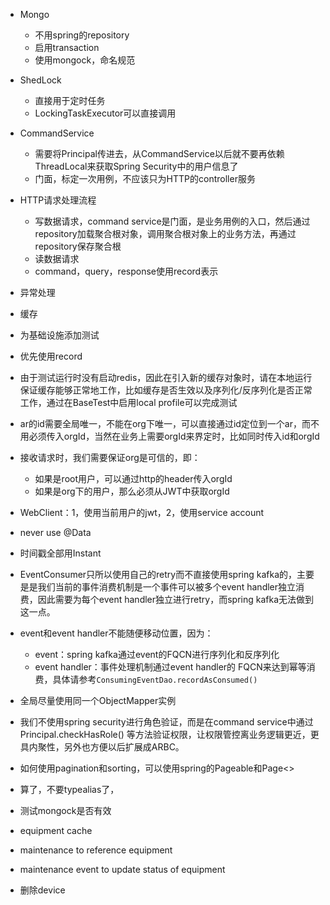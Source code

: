- Mongo
    - 不用spring的repository
    - 启用transaction
    - 使用mongock，命名规范
- ShedLock
    - 直接用于定时任务
    - LockingTaskExecutor可以直接调用
- CommandService
    - 需要将Principal传进去，从CommandService以后就不要再依赖ThreadLocal来获取Spring Security中的用户信息了
    - 门面，标定一次用例，不应该只为HTTP的controller服务
- HTTP请求处理流程
    - 写数据请求，command service是门面，是业务用例的入口，然后通过repository加载聚合根对象，调用聚合根对象上的业务方法，再通过repository保存聚合根
    - 读数据请求
    - command，query，response使用record表示
- 异常处理
- 缓存
- 为基础设施添加测试
- 优先使用record
- 由于测试运行时没有启动redis，因此在引入新的缓存对象时，请在本地运行保证缓存能够正常地工作，比如缓存是否生效以及序列化/反序列化是否正常工作，通过在BaseTest中启用local
  profile可以完成测试
- ar的id需要全局唯一，不能在org下唯一，可以直接通过id定位到一个ar，而不用必须传入orgId，当然在业务上需要orgId来界定时，比如同时传入id和orgId
- 接收请求时，我们需要保证org是可信的，即：
    - 如果是root用户，可以通过http的header传入orgId
    - 如果是org下的用户，那么必须从JWT中获取orgId
- WebClient：1，使用当前用户的jwt，2，使用service account
- never use @Data
- 时间戳全部用Instant
- EventConsumer只所以使用自己的retry而不直接使用spring kafka的，主要是是我们当前的事件消费机制是一个事件可以被多个event
  handler独立消费，因此需要为每个event handler独立进行retry，而spring kafka无法做到这一点。
- event和event handler不能随便移动位置，因为：
    - event：spring kafka通过event的FQCN进行序列化和反序列化
    - event handler：事件处理机制通过event handler的 FQCN来达到幂等消费，具体请参考`ConsumingEventDao.recordAsConsumed()`
- 全局尽量使用同一个ObjectMapper实例
- 我们不使用spring security进行角色验证，而是在command service中通过Principal.checkHasRole()
  等方法验证权限，让权限管控离业务逻辑更近，更具内聚性，另外也方便以后扩展成ARBC。
- 如何使用pagination和sorting，可以使用spring的Pageable和Page<>
- 算了，不要typealias了，
- 测试mongock是否有效

- equipment cache
- maintenance to reference equipment
- maintenance event to update status of equipment
- 删除device